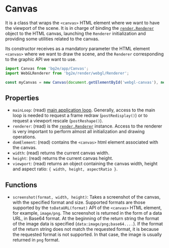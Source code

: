 # Canvas

It is a class that wraps the `<canvas>` HTML element where we want to have the viewport of the scene. It is in charge of binding the [`render.Renderer`](../render/Renderer.md) object to the HTML canvas, launching the `Renderer` initialization and providing some utilities related to the canvas.

Its constructor receives as a mandatory parameter the HTML element `<canvas>` where we want to draw the scene, and the `Renderer` corresponding to the graphic API we want to use.

```js
import Canvas from 'bg2e/app/Canvas';
import WebGLRenderer from 'bg2e/render/webgl/Renderer';

const myCanvas = new Canvas(document.getElementById('webgl-canvas'), new WebGLRenderer());
```

## Properties

- `mainLoop`: (read) [main application loop](MainLoop.md). Generally, access to the main loop is needed to request a frame redraw (`postRedisplay()`) or to request a viewport rescale (`postReshape()`).
- `renderer`: (read) is the [`render.Renderer`](../render/Renderer.md) instance. Access to the renderer is very important to perform almost all initialization and drawing operations.
- `domElement`: (read) contains the `<canvas>` html element associated with the canvas.
- `width`: (read) returns the current canvas width.
- `height`: (read) returns the current canvas height.
- `viewport`: (read) returns an object containing the canvas width, height and aspect ratio: `{ width, height, aspectRatio }`.

## Functions

- `screenshot(format, width, height)`: Takes a screenshot of the canvas, with the specified format and size. Supported formats are those supported by the `toDataURL(format)` API of the `<canvas>` HTML element, for example, `image/png`. The screenshot is returned in the form of a data URL, in Base64 format. At the beginning of the return string the format of the image data is specified (`data:image/png;base64....`). If the format of the return string does not match the requested format, it is because the requested format is not supported. In that case, the image is usually returned in `png` format.

